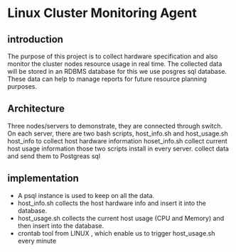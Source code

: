 # Linux Cluster Monitoring Agent
## introduction
The purpose of this project is to collect hardware specification and also monitor the cluster nodes resource usage in real time. The collected data will be stored in an RDBMS database for this we use posgres sql database. These data can help to manage reports for future resource planning purposes.

## Architecture
Three nodes/servers to demonstrate, they are connected through switch. On each server, there are two bash scripts, host_info.sh and host_usage.sh
host_info to collect host hardware information
hoset_info.sh collect current host usage information
those two scripts install in every server.
collect data and send them to Postgreas sql



## implementation
- A psql instance is used to keep on all the data.
- host_info.sh collects the host hardware info and insert it into the database. 
- host_usage.sh collects the current host usage (CPU and Memory) and then insert into the database.
- crontab tool from LINUX  , which enable us to trigger host_usage.sh every minute 
